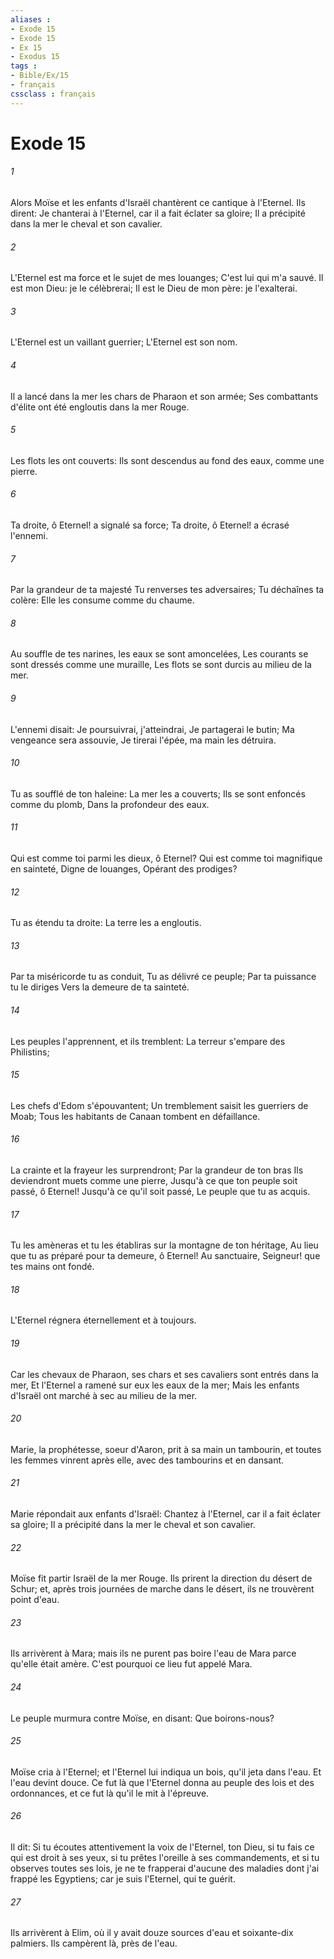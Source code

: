 ```yaml
---
aliases : 
- Exode 15
- Exode 15
- Ex 15
- Exodus 15
tags : 
- Bible/Ex/15
- français
cssclass : français
---
```


# Exode 15

###### 1
Alors Moïse et les enfants d'Israël chantèrent ce cantique à l'Eternel. Ils dirent: Je chanterai à l'Eternel, car il a fait éclater sa gloire; Il a précipité dans la mer le cheval et son cavalier.
###### 2
L'Eternel est ma force et le sujet de mes louanges; C'est lui qui m'a sauvé. Il est mon Dieu: je le célèbrerai; Il est le Dieu de mon père: je l'exalterai.
###### 3
L'Eternel est un vaillant guerrier; L'Eternel est son nom.
###### 4
Il a lancé dans la mer les chars de Pharaon et son armée; Ses combattants d'élite ont été engloutis dans la mer Rouge.
###### 5
Les flots les ont couverts: Ils sont descendus au fond des eaux, comme une pierre.
###### 6
Ta droite, ô Eternel! a signalé sa force; Ta droite, ô Eternel! a écrasé l'ennemi.
###### 7
Par la grandeur de ta majesté Tu renverses tes adversaires; Tu déchaînes ta colère: Elle les consume comme du chaume.
###### 8
Au souffle de tes narines, les eaux se sont amoncelées, Les courants se sont dressés comme une muraille, Les flots se sont durcis au milieu de la mer.
###### 9
L'ennemi disait: Je poursuivrai, j'atteindrai, Je partagerai le butin; Ma vengeance sera assouvie, Je tirerai l'épée, ma main les détruira.
###### 10
Tu as soufflé de ton haleine: La mer les a couverts; Ils se sont enfoncés comme du plomb, Dans la profondeur des eaux.
###### 11
Qui est comme toi parmi les dieux, ô Eternel? Qui est comme toi magnifique en sainteté, Digne de louanges, Opérant des prodiges?
###### 12
Tu as étendu ta droite: La terre les a engloutis.
###### 13
Par ta miséricorde tu as conduit, Tu as délivré ce peuple; Par ta puissance tu le diriges Vers la demeure de ta sainteté.
###### 14
Les peuples l'apprennent, et ils tremblent: La terreur s'empare des Philistins;
###### 15
Les chefs d'Edom s'épouvantent; Un tremblement saisit les guerriers de Moab; Tous les habitants de Canaan tombent en défaillance.
###### 16
La crainte et la frayeur les surprendront; Par la grandeur de ton bras Ils deviendront muets comme une pierre, Jusqu'à ce que ton peuple soit passé, ô Eternel! Jusqu'à ce qu'il soit passé, Le peuple que tu as acquis.
###### 17
Tu les amèneras et tu les établiras sur la montagne de ton héritage, Au lieu que tu as préparé pour ta demeure, ô Eternel! Au sanctuaire, Seigneur! que tes mains ont fondé.
###### 18
L'Eternel régnera éternellement et à toujours.
###### 19
Car les chevaux de Pharaon, ses chars et ses cavaliers sont entrés dans la mer, Et l'Eternel a ramené sur eux les eaux de la mer; Mais les enfants d'Israël ont marché à sec au milieu de la mer.
###### 20
Marie, la prophétesse, soeur d'Aaron, prit à sa main un tambourin, et toutes les femmes vinrent après elle, avec des tambourins et en dansant.
###### 21
Marie répondait aux enfants d'Israël: Chantez à l'Eternel, car il a fait éclater sa gloire; Il a précipité dans la mer le cheval et son cavalier.
###### 22
Moïse fit partir Israël de la mer Rouge. Ils prirent la direction du désert de Schur; et, après trois journées de marche dans le désert, ils ne trouvèrent point d'eau.
###### 23
Ils arrivèrent à Mara; mais ils ne purent pas boire l'eau de Mara parce qu'elle était amère. C'est pourquoi ce lieu fut appelé Mara.
###### 24
Le peuple murmura contre Moïse, en disant: Que boirons-nous?
###### 25
Moïse cria à l'Eternel; et l'Eternel lui indiqua un bois, qu'il jeta dans l'eau. Et l'eau devint douce. Ce fut là que l'Eternel donna au peuple des lois et des ordonnances, et ce fut là qu'il le mit à l'épreuve.
###### 26
Il dit: Si tu écoutes attentivement la voix de l'Eternel, ton Dieu, si tu fais ce qui est droit à ses yeux, si tu prêtes l'oreille à ses commandements, et si tu observes toutes ses lois, je ne te frapperai d'aucune des maladies dont j'ai frappé les Egyptiens; car je suis l'Eternel, qui te guérit.
###### 27
Ils arrivèrent à Elim, où il y avait douze sources d'eau et soixante-dix palmiers. Ils campèrent là, près de l'eau.
